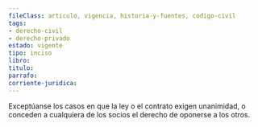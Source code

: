 ```yaml
---
fileClass: articulo, vigencia, historia-y-fuentes, codigo-civil
tags:
- derecho-civil
- derecho-privado
estado: vigente
tipo: inciso
libro:
titulo:
parrafo:
corriente-juridica:
---
```

Exceptúanse los casos en que la ley o el contrato exigen unanimidad, o conceden a cualquiera de los socios el derecho de oponerse a los otros.